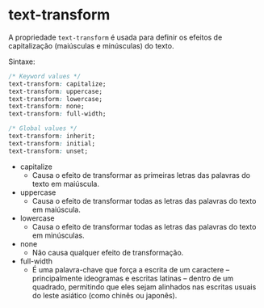 # text-transform

A propriedade `text-transform` é usada para definir os efeitos de capitalização (maiúsculas e minúsculas) do texto.

Sintaxe:

```css
/* Keyword values */
text-transform: capitalize;
text-transform: uppercase;
text-transform: lowercase;
text-transform: none;
text-transform: full-width;

/* Global values */
text-transform: inherit;
text-transform: initial;
text-transform: unset;
```

* capitalize
  * Causa o efeito de transformar as primeiras letras das palavras do texto em maiúscula.
* uppercase
  * Causa o efeito de transformar todas as letras das palavras do texto em maiúscula.
* lowercase
  * Causa o efeito de transformar todas as letras das palavras do texto em minúsculas.
* none
  * Não causa qualquer efeito de transformação.
* full-width
  * É uma palavra-chave que força a escrita de um caractere – principalmente ideogramas e escritas latinas – dentro de um quadrado, permitindo que eles sejam alinhados nas escritas usuais do leste asiático (como chinês ou japonês).
